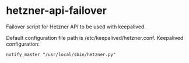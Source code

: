 # hetzner-api-failover
Failover script for Hetzner API to be used with keepalived.

Default configuration file path is /etc/keepalived/hetzner.conf. Keepalived configuration:

```
notify_master "/usr/local/sbin/hetzner.py"
```
